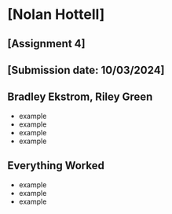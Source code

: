 # [Nolan Hottell]
## [Assignment 4]
## [Submission date: 10/03/2024]
## Bradley Ekstrom, Riley Green 
* example
* example
* example
* example
## Everything Worked
* example
* example
* example
